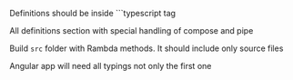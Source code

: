 Definitions should be inside ```typescript tag

All definitions section with special handling of compose and pipe

Build `src` folder with Rambda methods. It should include only source files

Angular app will need all typings not only the first one